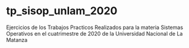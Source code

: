 # tp_sisop_unlam_2020
Ejercicios de los Trabajos Practicos Realizados para la materia Sistemas Operativos en el cuatrimestre de 2020 de la Universidad Nacional de La Matanza
